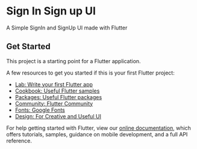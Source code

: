 # Sign In Sign up UI

A Simple SignIn and SignUp UI made with Flutter

## Get Started

This project is a starting point for a Flutter application.

A few resources to get you started if this is your first Flutter project:

- [Lab: Write your first Flutter app](https://flutter.dev/docs/get-started/codelab)
- [Cookbook: Useful Flutter samples](https://flutter.dev/docs/cookbook)
- [Packages: Useful Flutter packages](https://pub.dev/)
- [Community: Flutter Community](https://flutter.dev/community)
- [Fonts: Google Fonts](https://fonts.google.com/)
- [Design: For Creative and Useful UI](https://dribbble.com/)

For help getting started with Flutter, view our
[online documentation](https://flutter.dev/docs), which offers tutorials,
samples, guidance on mobile development, and a full API reference.
